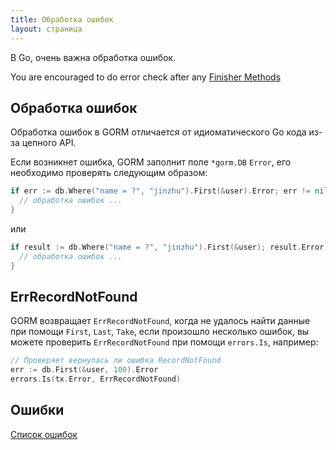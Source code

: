 ```yaml
---
title: Обработка ошибок
layout: страница
---
```


В Go, очень важна обработка ошибок.

You are encouraged to do error check after any [Finisher Methods](method_chaining.html#finisher_method)

## Обработка ошибок

Обработка ошибок в GORM отличается от идиоматического Go кода из-за цепного API.

Если возникнет ошибка, GORM заполнит поле `*gorm.DB` `Error`, его необходимо проверять следующим образом:

```go
if err := db.Where("name = ?", "jinzhu").First(&user).Error; err != nil {
  // обработка ошибок ...
}
```

или

```go
if result := db.Where("name = ?", "jinzhu").First(&user); result.Error != nil {
  // обработка ошибок ...
}
```

## ErrRecordNotFound

GORM возвращает `ErrRecordNotFound`, когда не удалось найти данные при помощи `First`, `Last`, `Take`, если произошло несколько ошибок, вы можете проверить `ErrRecordNotFound` при помощи `errors.Is`, например:

```go
// Проверяет вернулась ли ошибка RecordNotFound
err := db.First(&user, 100).Error
errors.Is(tx.Error, ErrRecordNotFound)
```

## Ошибки

[Список ошибок](https://github.com/go-gorm/gorm/blob/master/errors.go)
